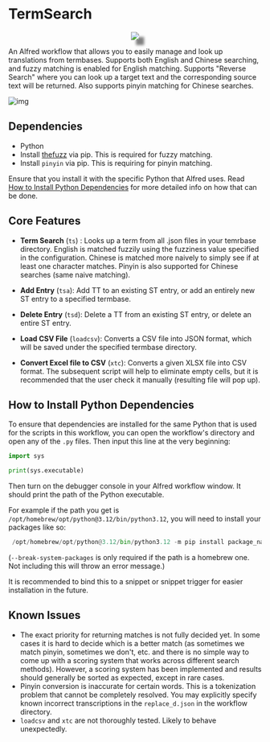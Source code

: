 # TermSearch

<p align="center">
  <img src="preview.gif" style="box-shadow: 10px 10px 5px grey;">
</p>


An Alfred workflow that allows you to easily manage and look up translations from termbases. Supports both English and Chinese searching, and fuzzy matching is enabled for English matching. Supports "Reverse Search" where you can look up a target text and the corresponding source text will be returned. Also supports pinyin matching for Chinese searches.

![img](preview.gif)

## Dependencies

- Python
- Install [thefuzz](https://github.com/seatgeek/thefuzz) via pip. This is required for fuzzy matching.
- Install `pinyin` via pip. This is requiring for pinyin matching.

Ensure that you install it with the specific Python that Alfred uses. Read [How to Install Python Dependencies](#how-to-install-python-dependencies) for more detailed info on how that can be done.

## Core Features
- **Term Search** (`ts`) : Looks up a term from all .json files in your temrbase directory. English is matched fuzzily using the fuzziness value specified in the configuration. Chinese is matched more naively to simply see if at least one character matches. Pinyin is also supported for Chinese searches (same naive matching).

- **Add Entry** (`tsa`): Add TT to an existing ST entry, or add an entirely new ST entry to a specified termbase.

- **Delete Entry** (`tsd`): Delete a TT from an existing ST entry, or delete an entire ST entry.

- **Load CSV File** (`loadcsv`): Converts a CSV file into JSON format, which will be saved under the specified termbase directory.

- **Convert Excel file to CSV** (`xtc`): Converts a given XLSX file into CSV format. The subsequent script will help to eliminate empty cells, but it is recommended that the user check it manually (resulting file will pop up).

## How to Install Python Dependencies

To ensure that dependencies are installed for the same Python that is used for the scripts in this workflow, you can open the workflow's directory and open any of the `.py` files. Then input this line at the very beginning:

```python
import sys

print(sys.executable)
```

Then turn on the debugger console in your Alfred workflow window. It should print the path of the Python executable.

For example if the path you get is `/opt/homebrew/opt/python@3.12/bin/python3.12`, you will need to install your packages like so:

```python
 /opt/homebrew/opt/python@3.12/bin/python3.12 -m pip install package_name --break-system-packages
```

(`--break-system-packages` is only required if the path is a homebrew one. Not including this will throw an error message.)

It is recommended to bind this to a snippet or snippet trigger for easier installation in the future.

## Known Issues
- The exact priority for returning matches is not fully decided yet. In some cases it is hard to decide which is a better match (as sometimes we match pinyin, sometimes we don't, etc. and there is no simple way to come up with a scoring system that works across different search methods). However, a scoring system has been implemented and results should generally be sorted as expected, except in rare cases.
- Pinyin conversion is inaccurate for certain words. This is a tokenization problem that cannot be completely resolved. You may explicitly specify known incorrect transcriptions in the `replace_d.json` in the workflow directory.
- `loadcsv` and `xtc` are not thoroughly tested. Likely to behave unexpectedly.
